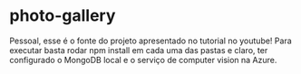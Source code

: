# photo-gallery

Pessoal, esse é o fonte do projeto apresentado no tutorial no youtube! Para executar basta rodar npm install em cada uma das pastas e claro, ter configurado o MongoDB local e o serviço de computer vision na Azure.
